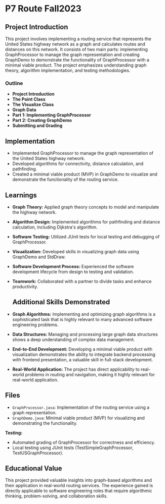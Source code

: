 # P7 Route Fall2023

## Project Introduction
This project involves implementing a routing service that represents the United States highway network as a graph and calculates routes and distances on this network. It consists of two main parts: implementing GraphProcessor to manage the graph representation and creating GraphDemo to demonstrate the functionality of GraphProcessor with a minimal viable product. The project emphasizes understanding graph theory, algorithm implementation, and testing methodologies.

### Outline
- **Project Introduction**
- **The Point Class**
- **The Visualize Class**
- **Graph Data**
- **Part 1: Implementing GraphProcessor**
- **Part 2: Creating GraphDemo**
- **Submitting and Grading**

## Implementation
- Implemented GraphProcessor to manage the graph representation of the United States highway network.
- Developed algorithms for connectivity, distance calculation, and pathfinding.
- Created a minimal viable product (MVP) in GraphDemo to visualize and demonstrate the functionality of the routing service.

## Learnings
- **Graph Theory:** Applied graph theory concepts to model and manipulate the highway network.
- **Algorithm Design:** Implemented algorithms for pathfinding and distance calculation, including Dijkstra's algorithm.
- **Software Testing:** Utilized JUnit tests for local testing and debugging of GraphProcessor.
- **Visualization:** Developed skills in visualizing graph data using GraphDemo and StdDraw.
- **Software Development Process:** Experienced the software development lifecycle from design to testing and validation.
- **Teamwork:** Collaborated with a partner to divide tasks and enhance productivity.

  ## Additional Skills Demonstrated
- **Graph Algorithms:** Implementing and optimizing graph algorithms is a sophisticated task that is highly relevant to many advanced software engineering problems.
- **Data Structures:** Managing and processing large graph data structures shows a deep understanding of complex data management.
- **End-to-End Development:** Developing a minimal viable product with visualization demonstrates the ability to integrate backend processing with frontend presentation, a valuable skill in full-stack development.
- **Real-World Application:** The project has direct applicability to real-world problems in routing and navigation, making it highly relevant for real-world application.


## Files
- `GraphProcessor.java`: Implementation of the routing service using a graph representation.
- `GraphDemo.java`: Minimal viable product (MVP) for visualizing and demonstrating the functionality.

**Testing:**
- Automated grading of GraphProcessor for correctness and efficiency.
- Local testing using JUnit tests (TestSimpleGraphProcessor, TestUSGraphProcessor).

## Educational Value
This project provided valuable insights into graph-based algorithms and their application in real-world routing services. The experience gained is directly applicable to software engineering roles that require algorithmic thinking, problem-solving, and collaboration skills.
